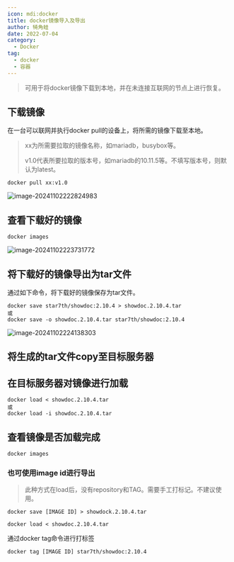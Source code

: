 ```yaml
---
icon: mdi:docker
title: docker镜像导入及导出
author: 犄角蛙
date: 2022-07-04
category:
  - Docker
tag:
  - docker
  - 容器
---
```


> 可用于将docker镜像下载到本地，并在未连接互联网的节点上进行恢复。

## 下载镜像

在一台可以联网并执行docker pull的设备上，将所需的镜像下载至本地。

> xx为所需要拉取的镜像名称，如mariadb，busybox等。  
>
> v1.0代表所要拉取的版本号，如mariadb的10.11.5等。不填写版本号，则默认为latest。

```shell
docker pull xx:v1.0
```

![image-20241102222824983](https://img.jinguo.link/d/image-20241102222824983.png)

## 查看下载好的镜像

```shell
docker images
```

![image-20241102223731772](https://img.jinguo.link/d/image-20241102223731772.png)

## 将下载好的镜像导出为tar文件

通过如下命令，将下载好的镜像保存为tar文件。

```shell
docker save star7th/showdoc:2.10.4 > showdoc.2.10.4.tar
或
docker save -o showdoc.2.10.4.tar star7th/showdoc:2.10.4
```

![image-20241102224138303](https://img.jinguo.link/d/image-20241102224138303.png)

## 将生成的tar文件copy至目标服务器

## 在目标服务器对镜像进行加载

```shell
docker load < showdoc.2.10.4.tar
或
docker load -i showdoc.2.10.4.tar
```

## 查看镜像是否加载完成

```shell
docker images
```

### 也可使用image id进行导出

> 此种方式在load后，没有repository和TAG。需要手工打标记。不建议使用。

```shell
docker save [IMAGE ID] > showdock.2.10.4.tar 
```

  ```shell
  docker load < showdoc.2.10.4.tar
  ```

通过docker tag命令进行打标签

```shell
docker tag [IMAGE ID] star7th/showdoc:2.10.4
```
